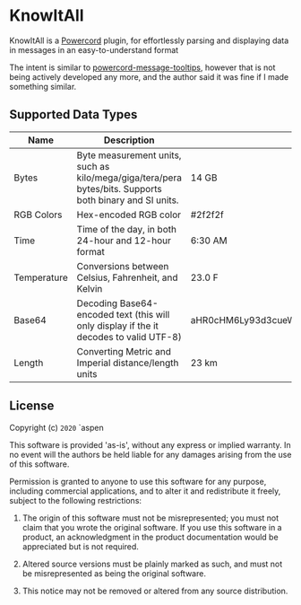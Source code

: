 # KnowItAll

KnowItAll is a [Powercord](https://powercord.dev) plugin, for effortlessly parsing and displaying data in messages in an easy-to-understand format

The intent is similar to [powercord-message-tooltips](https://github.com/lorencerri/powercord-message-tooltips), however that is not being actively developed any more, and the author said it was fine if I made something similar.

## Supported Data Types


| Name        | Description                                                                                             | Example                                                      | Provider                                               |
| ----------- | ------------------------------------------------------------------------------------------------------- | ------------------------------------------------------------ | ------------------------------------------------------ |
| Bytes       | Byte measurement units, such as kilo/mega/giga/tera/pera bytes/bits. Supports both binary and SI units. | 14 GB                                                        | [bytes.rs](provider/src/provider/bytes.rs)             |
| RGB Colors  | Hex-encoded RGB color                                                                                   | #2f2f2f                                                      | [color.rs](provider/src/provider/color.rs)             |
| Time        | Time of the day, in both 24-hour and 12-hour format                                                     | 6:30 AM                                                      | [time.rs](provider/src/provider/time.rs)               |
| Temperature | Conversions between Celsius, Fahrenheit, and Kelvin                                                     | 23.0 F                                                       | [temperature.rs](provider/src/provider/temperature.rs) |
| Base64      | Decoding Base64-encoded text (this will only display if the it decodes to valid UTF-8)                  | aHR0cHM6Ly93d3cueW91dHViZS5jb20vd2F0Y2g/dj1kUXc0dzlXZ1hjUQ== | [base64.rs](provider/src/provider/base64.rs)           |
| Length      | Converting Metric and Imperial distance/length units                                                    | 23 km                                                        | [length.rs](provider/src/provider/length.rs)           |

## License

Copyright (c) `2020` `aspen

This software is provided 'as-is', without any express or implied warranty. In
no event will the authors be held liable for any damages arising from the use of
this software.

Permission is granted to anyone to use this software for any purpose, including
commercial applications, and to alter it and redistribute it freely, subject to
the following restrictions:

1.  The origin of this software must not be misrepresented; you must not claim
    that you wrote the original software. If you use this software in a product,
    an acknowledgment in the product documentation would be appreciated but is
    not required.

2.  Altered source versions must be plainly marked as such, and must not be
    misrepresented as being the original software.

3.  This notice may not be removed or altered from any source distribution.
